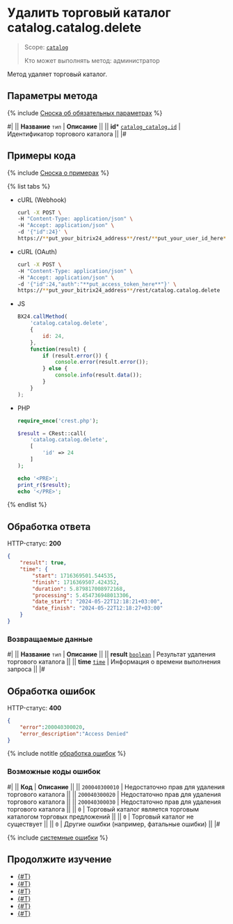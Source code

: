 # Удалить торговый каталог catalog.catalog.delete

> Scope: [`catalog`](../../scopes/permissions.md)
>
> Кто может выполнять метод: администратор

Метод удаляет торговый каталог.

## Параметры метода

{% include [Сноска об обязательных параметрах](../../../_includes/required.md) %}

#|
|| **Название**
`тип` | **Описание** ||
|| **id***
[`catalog_catalog.id`](../data-types.md#catalog_catalog) | Идентификатор торгового каталога ||
|#

## Примеры кода

{% include [Сноска о примерах](../../../_includes/examples.md) %}

{% list tabs %}

- cURL (Webhook)

    ```bash
    curl -X POST \
    -H "Content-Type: application/json" \
    -H "Accept: application/json" \
    -d '{"id":24}' \
    https://**put_your_bitrix24_address**/rest/**put_your_user_id_here**/**put_your_webhook_here**/catalog.catalog.delete
    ```

- cURL (OAuth)

    ```bash
    curl -X POST \
    -H "Content-Type: application/json" \
    -H "Accept: application/json" \
    -d '{"id":24,"auth":"**put_access_token_here**"}' \
    https://**put_your_bitrix24_address**/rest/catalog.catalog.delete
    ```

- JS

    ```js
    BX24.callMethod(
        'catalog.catalog.delete',
        {
            id: 24,
        },
        function(result) {
            if (result.error()) {
                console.error(result.error());
            } else {
                console.info(result.data());
            }
        }
    );
    ```

- PHP

    ```php
    require_once('crest.php');

    $result = CRest::call(
        'catalog.catalog.delete',
        [
            'id' => 24
        ]
    );

    echo '<PRE>';
    print_r($result);
    echo '</PRE>';
    ```

{% endlist %}

## Обработка ответа

HTTP-статус: **200**

```json
{
    "result": true,
    "time": {
        "start": 1716369501.544535,
        "finish": 1716369507.424352,
        "duration": 5.879817008972168,
        "processing": 5.454736948013306,
        "date_start": "2024-05-22T12:18:21+03:00",
        "date_finish": "2024-05-22T12:18:27+03:00"
    }
}
```

### Возвращаемые данные

#|
|| **Название**
`тип` | **Описание** ||
|| **result**
[`boolean`](../../data-types.md) | Результат удаления торгового каталога ||
|| **time**
[`time`](../../data-types.md) | Информация о времени выполнения запроса ||
|#

## Обработка ошибок

HTTP-статус: **400**

```json
{	
    "error":200040300020,
    "error_description":"Access Denied"
}
```

{% include notitle [обработка ошибок](../../../_includes/error-info.md) %}

### Возможные коды ошибок

#|
|| **Код** | **Описание** ||
|| `200040300010` | Недостаточно прав для удаления торгового каталога
|| 
|| `200040300020` | Недостаточно прав для удаления торгового каталога
|| 
|| `200040300030` | Недостаточно прав для удаления торгового каталога
|| 
|| `0` | Торговый каталог является торговым каталогом торговых предложений
|| 
|| `0` | Торговый каталог не существует
|| 
|| `0` | Другие ошибки (например, фатальные ошибки)
|| 
|#

{% include [системные ошибки](../../../_includes/system-errors.md) %}

## Продолжите изучение

- [{#T}](./catalog-catalog-add.md)
- [{#T}](./catalog-catalog-update.md)
- [{#T}](./catalog-catalog-get.md)
- [{#T}](./catalog-catalog-list.md)
- [{#T}](./catalog-catalog-is-offers.md)
- [{#T}](./catalog-catalog-get-fields.md)
